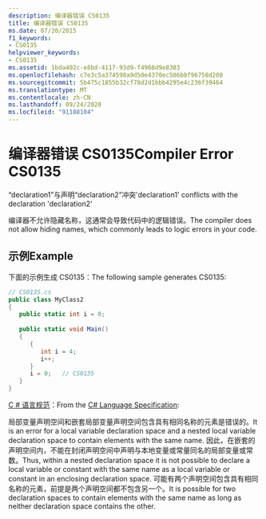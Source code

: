 ```yaml
---
description: 编译器错误 CS0135
title: 编译器错误 CS0135
ms.date: 07/20/2015
f1_keywords:
- CS0135
helpviewer_keywords:
- CS0135
ms.assetid: 1bda402c-e8bd-4117-93d9-f4968d9e8303
ms.openlocfilehash: c7e3c5a374598a9d50e4370ec506b0f96758d208
ms.sourcegitcommit: 5b475c1855b32cf78d2d1bbb4295e4c236f39464
ms.translationtype: MT
ms.contentlocale: zh-CN
ms.lasthandoff: 09/24/2020
ms.locfileid: "91188104"
---
```

# <a name="compiler-error-cs0135"></a><span data-ttu-id="63c93-103">编译器错误 CS0135</span><span class="sxs-lookup"><span data-stu-id="63c93-103">Compiler Error CS0135</span></span>

<span data-ttu-id="63c93-104">“declaration1”与声明“declaration2”冲突</span><span class="sxs-lookup"><span data-stu-id="63c93-104">'declaration1' conflicts with the declaration 'declaration2'</span></span>  
  
 <span data-ttu-id="63c93-105">编译器不允许隐藏名称，这通常会导致代码中的逻辑错误。</span><span class="sxs-lookup"><span data-stu-id="63c93-105">The compiler does not allow hiding names, which commonly leads to logic errors in your code.</span></span>  
  
## <a name="example"></a><span data-ttu-id="63c93-106">示例</span><span class="sxs-lookup"><span data-stu-id="63c93-106">Example</span></span>  

 <span data-ttu-id="63c93-107">下面的示例生成 CS0135：</span><span class="sxs-lookup"><span data-stu-id="63c93-107">The following sample generates CS0135:</span></span>  
  
```csharp
// CS0135.cs  
public class MyClass2  
{  
   public static int i = 0;  
  
   public static void Main()  
   {  
      {  
         int i = 4;  
         i++;  
      }  
      i = 0;   // CS0135  
   }  
}  
```  
  
<span data-ttu-id="63c93-108">[C # 语言规范](~/_csharplang/spec/basic-concepts.md#declarations)：</span><span class="sxs-lookup"><span data-stu-id="63c93-108">From the [C# Language Specification](~/_csharplang/spec/basic-concepts.md#declarations):</span></span>  
  
<span data-ttu-id="63c93-109">局部变量声明空间和嵌套局部变量声明空间包含具有相同名称的元素是错误的。</span><span class="sxs-lookup"><span data-stu-id="63c93-109">It is an error for a local variable declaration space and a nested local variable declaration space to contain elements with the same name.</span></span> <span data-ttu-id="63c93-110">因此，在嵌套的声明空间内，不能在封闭声明空间中声明与本地变量或常量同名的局部变量或常数。</span><span class="sxs-lookup"><span data-stu-id="63c93-110">Thus, within a nested declaration space it is not possible to declare a local variable or constant with the same name as a local variable or constant in an enclosing declaration space.</span></span> <span data-ttu-id="63c93-111">可能有两个声明空间包含具有相同名称的元素，前提是两个声明空间都不包含另一个。</span><span class="sxs-lookup"><span data-stu-id="63c93-111">It is possible for two declaration spaces to contain elements with the same name as long as neither declaration space contains the other.</span></span>
